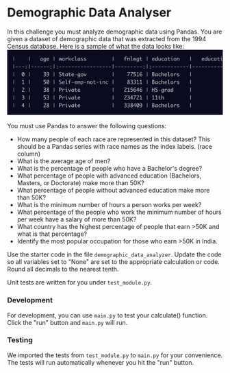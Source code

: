 <h1 class="text-center big-heading">Demographic Data Analyser</h1>

In this challenge you must analyze demographic data using Pandas. You are given a dataset of demographic data that was extracted from the 1994 Census database. Here is a sample of what the data looks like:
![Alt text](image/img1.png)

You must use Pandas to answer the following questions:

- How many people of each race are represented in this dataset? This should be a Pandas series with race names as the index labels. (race column)
- What is the average age of men?
- What is the percentage of people who have a Bachelor's degree?
- What percentage of people with advanced education (Bachelors, Masters, or Doctorate) make more than 50K?
- What percentage of people without advanced education make more than 50K?
- What is the minimum number of hours a person works per week?
- What percentage of the people who work the minimum number of hours per week have a salary of more than 50K?
- What country has the highest percentage of people that earn >50K and what is that percentage?
- Identify the most popular occupation for those who earn >50K in India.

Use the starter code in the file ```demographic_data_analyzer```. Update the code so all variables set to "None" are set to the appropriate calculation or code. Round all decimals to the nearest tenth.

Unit tests are written for you under ```test_module.py```.

<h3 class="text-center big-heading">Development</h3>

For development, you can use ```main.py``` to test your calculate() function. Click the "run" button and ```main.py``` will run.

<h3 class="text-center big-heading">Testing</h3>

We imported the tests from ```test_module.py``` to ```main.py``` for your convenience. The tests will run automatically whenever you hit the "run" button.